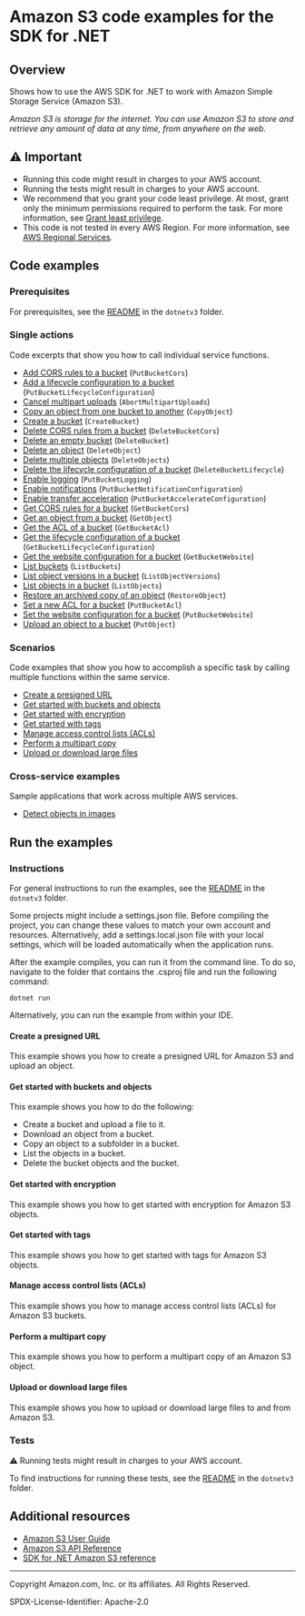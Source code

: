 <!--Generated by WRITEME on 2023-04-25 16:11:13.153777 (UTC)-->
# Amazon S3 code examples for the SDK for .NET

## Overview

Shows how to use the AWS SDK for .NET to work with Amazon Simple Storage Service (Amazon S3).

<!--custom.overview.start-->
<!--custom.overview.end-->

*Amazon S3 is storage for the internet. You can use Amazon S3 to store and retrieve any amount of data at any time, from anywhere on the web.*

## ⚠ Important

* Running this code might result in charges to your AWS account.
* Running the tests might result in charges to your AWS account.
* We recommend that you grant your code least privilege. At most, grant only the minimum permissions required to perform the task. For more information, see [Grant least privilege](https://docs.aws.amazon.com/IAM/latest/UserGuide/best-practices.html#grant-least-privilege).
* This code is not tested in every AWS Region. For more information, see [AWS Regional Services](https://aws.amazon.com/about-aws/global-infrastructure/regional-product-services).

<!--custom.important.start-->
<!--custom.important.end-->

## Code examples

### Prerequisites

For prerequisites, see the [README](../README.md#Prerequisites) in the `dotnetv3` folder.


<!--custom.prerequisites.start-->
<!--custom.prerequisites.end-->

### Single actions

Code excerpts that show you how to call individual service functions.

* [Add CORS rules to a bucket](s3CORSExample/S3CORS.cs#L105) (`PutBucketCors`)
* [Add a lifecycle configuration to a bucket](LifecycleExample/Lifecycle.cs#L146) (`PutBucketLifecycleConfiguration`)
* [Cancel multipart uploads](AbortMPUExample/AbortMPU.cs#L12) (`AbortMultipartUploads`)
* [Copy an object from one bucket to another](CopyObjectExample/CopyObject.cs#L11) (`CopyObject`)
* [Create a bucket](S3_Basics/S3Bucket.cs#L12) (`CreateBucket`)
* [Delete CORS rules from a bucket](s3CORSExample/S3CORS.cs#L148) (`DeleteBucketCors`)
* [Delete an empty bucket](S3_Basics/S3Bucket.cs#L266) (`DeleteBucket`)
* [Delete an object](non-versioned-examples/DeleteObjectExample/DeleteObject.cs#L11) (`DeleteObject`)
* [Delete multiple objects](S3_Basics/S3Bucket.cs#L221) (`DeleteObjects`)
* [Delete the lifecycle configuration of a bucket](LifecycleExample/Lifecycle.cs#L193) (`DeleteBucketLifecycle`)
* [Enable logging](ServerAccessLoggingExample/ServerAccessLogging.cs#L14) (`PutBucketLogging`)
* [Enable notifications](EnableNotificationsExample/EnableNotifications.cs#L11) (`PutBucketNotificationConfiguration`)
* [Enable transfer acceleration](TransferAccelerationExample/TransferAcceleration.cs#L13) (`PutBucketAccelerateConfiguration`)
* [Get CORS rules for a bucket](s3CORSExample/S3CORS.cs#L126) (`GetBucketCors`)
* [Get an object from a bucket](S3_Basics/S3Bucket.cs#L85) (`GetObject`)
* [Get the ACL of a bucket](BucketACLExample/BucketACL.cs#L76) (`GetBucketAcl`)
* [Get the lifecycle configuration of a bucket](LifecycleExample/Lifecycle.cs#L170) (`GetBucketLifecycleConfiguration`)
* [Get the website configuration for a bucket](WebsiteConfigExample/WebsiteConfig.cs#L72) (`GetBucketWebsite`)
* [List buckets](ListBucketsExample/ListBuckets.cs#L4) (`ListBuckets`)
* [List object versions in a bucket](versioned-examples/ListObjectVersionsExample/ListObjectVersions.cs#L11) (`ListObjectVersions`)
* [List objects in a bucket](S3_Basics/S3Bucket.cs#L171) (`ListObjects`)
* [Restore an archived copy of an object](RestoreArchivedObjectExample/RestoreArchivedObject.cs#L11) (`RestoreObject`)
* [Set a new ACL for a bucket](BucketACLExample/BucketACL.cs#L38) (`PutBucketAcl`)
* [Set the website configuration for a bucket](WebsiteConfigExample/WebsiteConfig.cs#L58) (`PutBucketWebsite`)
* [Upload an object to a bucket](S3_Basics/S3Bucket.cs#L43) (`PutObject`)

### Scenarios

Code examples that show you how to accomplish a specific task by calling multiple
functions within the same service.

* [Create a presigned URL](GenPresignedURLExample/GenPresignedUrl.cs) 
* [Get started with buckets and objects](S3_Basics/S3_Basics.cs) 
* [Get started with encryption](SSEClientEncryptionExample/SSEClientEncryption.cs) 
* [Get started with tags](ObjectTagExample/ObjectTag.cs) 
* [Manage access control lists (ACLs)](ManageACLsExample/ManageACLs.cs) 
* [Perform a multipart copy](MPUapiCopyObjExample/MPUapiCopyObj.cs) 
* [Upload or download large files](scenarios/TransferUtilityBasics/TransferUtilityBasics/TransferBasics.cs) 

### Cross-service examples

Sample applications that work across multiple AWS services.

* [Detect objects in images](../cross-service/PhotoAnalyzerApp) 

## Run the examples

### Instructions


For general instructions to run the examples, see the [README](../README.md#building-and-running-the-code-examples) in the `dotnetv3` folder.

Some projects might include a settings.json file. Before compiling the project,
you can change these values to match your own account and resources. Alternatively, add a settings.local.json file with
your local settings, which will be loaded automatically when the application runs.

After the example compiles, you can run it from the command line. To do so, navigate to
the folder that contains the .csproj file and run the following command:

```
dotnet run
```
Alternatively, you can run the example from within your IDE.


<!--custom.instructions.start-->
<!--custom.instructions.end-->



#### Create a presigned URL

This example shows you how to create a presigned URL for Amazon S3 and upload an object.


<!--custom.scenario_prereqs.s3_Scenario_PresignedUrl.start-->
<!--custom.scenario_prereqs.s3_Scenario_PresignedUrl.end-->


<!--custom.scenarios.s3_Scenario_PresignedUrl.start-->
<!--custom.scenarios.s3_Scenario_PresignedUrl.end-->

#### Get started with buckets and objects

This example shows you how to do the following:

* Create a bucket and upload a file to it.
* Download an object from a bucket.
* Copy an object to a subfolder in a bucket.
* List the objects in a bucket.
* Delete the bucket objects and the bucket.

<!--custom.scenario_prereqs.s3_Scenario_GettingStarted.start-->
<!--custom.scenario_prereqs.s3_Scenario_GettingStarted.end-->


<!--custom.scenarios.s3_Scenario_GettingStarted.start-->
<!--custom.scenarios.s3_Scenario_GettingStarted.end-->

#### Get started with encryption

This example shows you how to get started with encryption for Amazon S3 objects.


<!--custom.scenario_prereqs.s3_Encryption.start-->
<!--custom.scenario_prereqs.s3_Encryption.end-->


<!--custom.scenarios.s3_Encryption.start-->
<!--custom.scenarios.s3_Encryption.end-->

#### Get started with tags

This example shows you how to get started with tags for Amazon S3 objects.


<!--custom.scenario_prereqs.s3_Scenario_Tagging.start-->
<!--custom.scenario_prereqs.s3_Scenario_Tagging.end-->


<!--custom.scenarios.s3_Scenario_Tagging.start-->
<!--custom.scenarios.s3_Scenario_Tagging.end-->

#### Manage access control lists (ACLs)

This example shows you how to manage access control lists (ACLs) for Amazon S3 buckets.


<!--custom.scenario_prereqs.s3_Scenario_ManageACLs.start-->
<!--custom.scenario_prereqs.s3_Scenario_ManageACLs.end-->


<!--custom.scenarios.s3_Scenario_ManageACLs.start-->
<!--custom.scenarios.s3_Scenario_ManageACLs.end-->

#### Perform a multipart copy

This example shows you how to perform a multipart copy of an Amazon S3 object.


<!--custom.scenario_prereqs.s3_MultipartCopy.start-->
<!--custom.scenario_prereqs.s3_MultipartCopy.end-->


<!--custom.scenarios.s3_MultipartCopy.start-->
<!--custom.scenarios.s3_MultipartCopy.end-->

#### Upload or download large files

This example shows you how to upload or download large files to and from Amazon S3.


<!--custom.scenario_prereqs.s3_Scenario_UsingLargeFiles.start-->
<!--custom.scenario_prereqs.s3_Scenario_UsingLargeFiles.end-->


<!--custom.scenarios.s3_Scenario_UsingLargeFiles.start-->
<!--custom.scenarios.s3_Scenario_UsingLargeFiles.end-->

### Tests

⚠ Running tests might result in charges to your AWS account.


To find instructions for running these tests, see the [README](../README.md#Tests)
in the `dotnetv3` folder.



<!--custom.tests.start-->
<!--custom.tests.end-->

## Additional resources

* [Amazon S3 User Guide](https://docs.aws.amazon.com/AmazonS3/latest/userguide/Welcome.html)
* [Amazon S3 API Reference](https://docs.aws.amazon.com/AmazonS3/latest/API/Welcome.html)
* [SDK for .NET Amazon S3 reference](https://docs.aws.amazon.com/sdkfornet/v3/apidocs/items/S3/NS3.html)

<!--custom.resources.start-->
<!--custom.resources.end-->

---

Copyright Amazon.com, Inc. or its affiliates. All Rights Reserved.

SPDX-License-Identifier: Apache-2.0